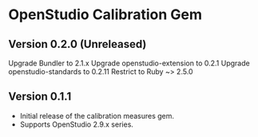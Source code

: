 # OpenStudio Calibration Gem

## Version 0.2.0 (Unreleased)

Upgrade Bundler to 2.1.x
Upgrade openstudio-extension to 0.2.1
Upgrade openstudio-standards to 0.2.11
Restrict to Ruby ~> 2.5.0

## Version 0.1.1

* Initial release of the calibration measures gem.
* Supports OpenStudio 2.9.x series.
